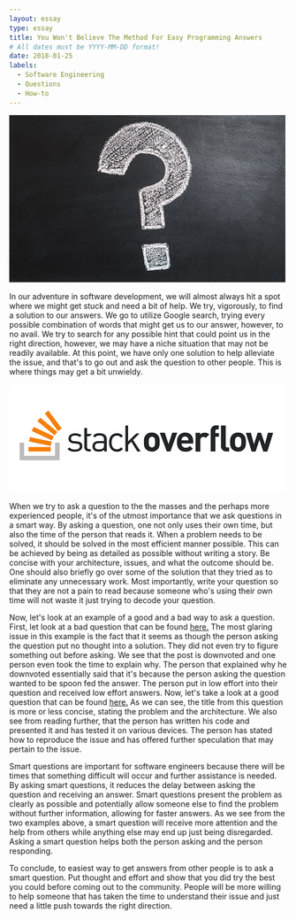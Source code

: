 ```yaml
---
layout: essay
type: essay
title: You Won't Believe The Method For Easy Programming Answers
# All dates must be YYYY-MM-DD format!
date: 2018-01-25
labels:
  - Software Engineering
  - Questions
  - How-to
---
```


<img src="../images/question.png" />
<br/>

In our adventure in software development, we will almost always hit a spot where we might get stuck and need a bit of help. We try, vigorously, to find a solution to our answers. We go to utilize Google search, trying every possible combination of words that might get us to our answer, however, to no avail. We try to search for any possible hint that could point us in the right direction, however, we may have a niche situation that may not be readily available. At this point, we have only one solution to help alleviate the issue, and that's to go out and ask the question to other people. This is where things may get a bit unwieldy. 

<img src="../images/sof.png" />
<br/>

When we try to ask a question to the the masses and the perhaps more experienced people, it's of the utmost importance that we ask questions in a smart way. By asking a question, one not only uses their own time, but also the time of the person that reads it. When a problem needs to be solved, it should be solved in the most efficient manner possible. This can be achieved by being as detailed as possible without writing a story. Be concise with your architecture, issues, and what the outcome should be. One should also briefly go over some of the solution that they tried as to eliminate any unnecessary work. Most importantly, write your question so that they are not a pain to read because someone who's using their own time will not waste it just trying to decode your question.

Now, let's look at an example of a good and a bad way to ask a question. First, let look at a bad question that can be found <a href="https://stackoverflow.com/questions/48453553/how-to-reach-each-pc-in-an-organisation-unit-in-java">here.</a> The most glaring issue in this example is the fact that it seems as though the person asking the question put no thought into a solution. They did not even try to figure something out before asking. We see that the post is downvoted and one person even took the time to explain why. The person that explained why he downvoted essentially said that it's because the person asking the question wanted to be spoon fed the answer. The person put in low effort into their question and received low effort answers. Now, let's take a look at a good question that can be found <a href="https://stackoverflow.com/questions/48453852/same-while-loop-code-giving-different-results-on-different-android-devices-sc">here.</a> As we can see, the title from this question is more or less concise, stating the problem and the architecture. We also see from reading further, that the person has written his code and presented it and has tested it on various devices. The person has stated how to reproduce the issue and has offered further speculation that may pertain to the issue.

Smart questions are important for software engineers because there will be times that something difficult will occur and further assistance is needed. By asking smart questions, it reduces the delay between asking the question and receiving an answer. Smart questions present the problem as clearly as possible and potentially allow someone else to find the problem without further information, allowing for faster answers. As we see from the two examples above, a smart question will receive more attention and the help from others while anything else may end up just being disregarded. Asking a smart question helps both the person asking and the person responding.

To conclude, to easiest way to get answers from other people is to ask a smart question. Put thought and effort and show that you did try the best you could before coming out to the community. People will be more willing to help someone that has taken the time to understand their issue and just need a little push towards the right direction.
